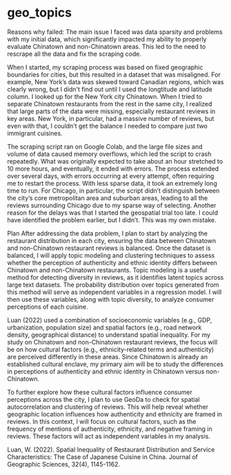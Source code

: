 # geo_topics

Reasons why failed:
The main issue I faced was data sparsity and problems with my initial data, which significantly impacted my ability to properly evaluate Chinatown and non-Chinatown areas. This led to the need to rescrape all the data and fix the scraping code.

When I started, my scraping process was based on fixed geographic boundaries for cities, but this resulted in a dataset that was misaligned. For example, New York’s data was skewed toward Canadian regions, which was clearly wrong, but I didn't find out until I used the longtitude and latitude column. I looked up for the New York city Chinatown. When I tried to separate Chinatown restaurants from the rest in the same city, I realized that large parts of the data were missing, especially restaurant reviews in key areas. New York, in particular, had a massive number of reviews, but even with that, I couldn’t get the balance I needed to compare just two immigrant cuisines.

The scraping script ran on Google Colab, and the large file sizes and volume of data caused memory overflows, which led the script to crash repeatedly. What was originally expected to take about an hour stretched to 10 more hours, and eventually, it ended with errors. The process extended over several days, with errors occurring at every attempt, often requiring me to restart the process. With less sparse data, it took an extremely long time to run. For Chicago, in particular, the script didn’t distinguish between the city’s core metropolitan area and suburban areas, leading to all the reviews surrounding Chicago due to my sparse way of selecting. Another reason for the delays was that I started the geospatial trial too late. I could have identified the problem earlier, but I didn’t. This was my own mistake.

Plan
After addressing the data problem, I plan to start by analyzing the restaurant distribution in each city, ensuring the data between Chinatown and non-Chinatown restaurant reviews is balanced. Once the dataset is balanced, I will apply topic modeling and clustering techniques to assess whether the perception of authenticity and ethnic identity differs between Chinatown and non-Chinatown restaurants. Topic modeling is a useful method for detecting diversity in reviews, as it identifies latent topics across large text datasets. The probability distribution over topics generated from this method will serve as independent variables in a regression model. I will then use these variables, along with topic diversity, to analyze consumer perceptions of each cuisine.

Luan (2022) used a combination of socioeconomic variables (e.g., GDP, urbanization, population size) and spatial factors (e.g., road network density, geographical distance) to understand spatial inequality. For my study on Chinatown and non-Chinatown restaurant reviews, the focus will be on how cultural factors (e.g., ethnicity-related terms and authenticity) are perceived differently in these areas. Since Chinatown is already an established cultural enclave, my primary aim will be to study the differences in perceptions of authenticity and ethnic identity in Chinatown versus non-Chinatown.

To further explore how these cultural factors influence consumer perceptions across the city, I plan to use GeoDa to check for spatial autocorrelation and clustering of reviews. This will help reveal whether geographic location influences how authenticity and ethnicity are framed in reviews. In this context, I will focus on cultural factors, such as the frequency of mentions of authenticity, ethnicity, and negative framing in reviews. These factors will act as independent variables in my analysis.

Luan, W. (2022). Spatial Inequality of Restaurant Distribution and Service Characteristics: The Case of Japanese Cuisine in China. Journal of Geographic Sciences, 32(4), 1145-1162.
